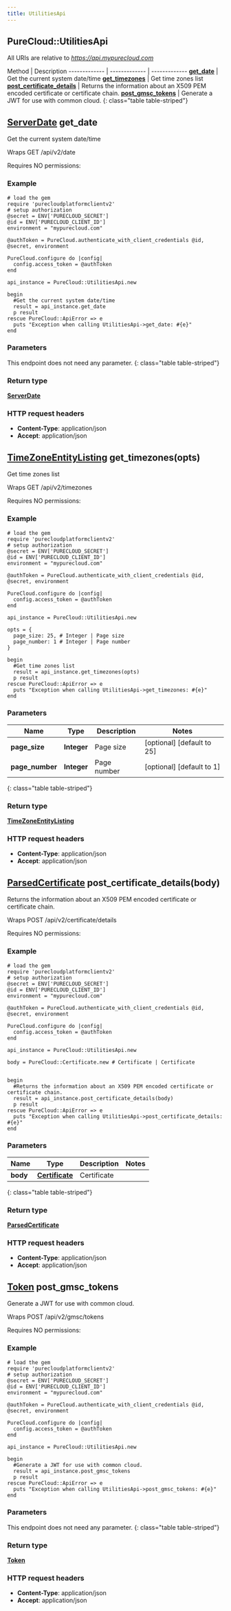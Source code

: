 ```yaml
---
title: UtilitiesApi
---
```


## PureCloud::UtilitiesApi

All URIs are relative to *https://api.mypurecloud.com*

Method | Description
------------- | ------------- | -------------
[**get_date**](UtilitiesApi.html#get_date) | Get the current system date/time
[**get_timezones**](UtilitiesApi.html#get_timezones) | Get time zones list
[**post_certificate_details**](UtilitiesApi.html#post_certificate_details) | Returns the information about an X509 PEM encoded certificate or certificate chain.
[**post_gmsc_tokens**](UtilitiesApi.html#post_gmsc_tokens) | Generate a JWT for use with common cloud.
{: class="table table-striped"}

<a name="get_date"></a>

## [**ServerDate**](ServerDate.html) get_date



Get the current system date/time



Wraps GET /api/v2/date 

Requires NO permissions: 



### Example
```{"language":"ruby"}
# load the gem
require 'purecloudplatformclientv2'
# setup authorization
@secret = ENV['PURECLOUD_SECRET']
@id = ENV['PURECLOUD_CLIENT_ID']
environment = "mypurecloud.com"

@authToken = PureCloud.authenticate_with_client_credentials @id, @secret, environment

PureCloud.configure do |config|
  config.access_token = @authToken
end

api_instance = PureCloud::UtilitiesApi.new

begin
  #Get the current system date/time
  result = api_instance.get_date
  p result
rescue PureCloud::ApiError => e
  puts "Exception when calling UtilitiesApi->get_date: #{e}"
end
```

### Parameters
This endpoint does not need any parameter.
{: class="table table-striped"}


### Return type

[**ServerDate**](ServerDate.html)

### HTTP request headers

 - **Content-Type**: application/json
 - **Accept**: application/json



<a name="get_timezones"></a>

## [**TimeZoneEntityListing**](TimeZoneEntityListing.html) get_timezones(opts)



Get time zones list



Wraps GET /api/v2/timezones 

Requires NO permissions: 



### Example
```{"language":"ruby"}
# load the gem
require 'purecloudplatformclientv2'
# setup authorization
@secret = ENV['PURECLOUD_SECRET']
@id = ENV['PURECLOUD_CLIENT_ID']
environment = "mypurecloud.com"

@authToken = PureCloud.authenticate_with_client_credentials @id, @secret, environment

PureCloud.configure do |config|
  config.access_token = @authToken
end

api_instance = PureCloud::UtilitiesApi.new

opts = { 
  page_size: 25, # Integer | Page size
  page_number: 1 # Integer | Page number
}

begin
  #Get time zones list
  result = api_instance.get_timezones(opts)
  p result
rescue PureCloud::ApiError => e
  puts "Exception when calling UtilitiesApi->get_timezones: #{e}"
end
```

### Parameters

Name | Type | Description  | Notes
------------- | ------------- | ------------- | -------------
 **page_size** | **Integer**| Page size | [optional] [default to 25] |
 **page_number** | **Integer**| Page number | [optional] [default to 1] |
{: class="table table-striped"}


### Return type

[**TimeZoneEntityListing**](TimeZoneEntityListing.html)

### HTTP request headers

 - **Content-Type**: application/json
 - **Accept**: application/json



<a name="post_certificate_details"></a>

## [**ParsedCertificate**](ParsedCertificate.html) post_certificate_details(body)



Returns the information about an X509 PEM encoded certificate or certificate chain.



Wraps POST /api/v2/certificate/details 

Requires NO permissions: 



### Example
```{"language":"ruby"}
# load the gem
require 'purecloudplatformclientv2'
# setup authorization
@secret = ENV['PURECLOUD_SECRET']
@id = ENV['PURECLOUD_CLIENT_ID']
environment = "mypurecloud.com"

@authToken = PureCloud.authenticate_with_client_credentials @id, @secret, environment

PureCloud.configure do |config|
  config.access_token = @authToken
end

api_instance = PureCloud::UtilitiesApi.new

body = PureCloud::Certificate.new # Certificate | Certificate


begin
  #Returns the information about an X509 PEM encoded certificate or certificate chain.
  result = api_instance.post_certificate_details(body)
  p result
rescue PureCloud::ApiError => e
  puts "Exception when calling UtilitiesApi->post_certificate_details: #{e}"
end
```

### Parameters

Name | Type | Description  | Notes
------------- | ------------- | ------------- | -------------
 **body** | [**Certificate**](Certificate.html)| Certificate |  |
{: class="table table-striped"}


### Return type

[**ParsedCertificate**](ParsedCertificate.html)

### HTTP request headers

 - **Content-Type**: application/json
 - **Accept**: application/json



<a name="post_gmsc_tokens"></a>

## [**Token**](Token.html) post_gmsc_tokens



Generate a JWT for use with common cloud.



Wraps POST /api/v2/gmsc/tokens 

Requires NO permissions: 



### Example
```{"language":"ruby"}
# load the gem
require 'purecloudplatformclientv2'
# setup authorization
@secret = ENV['PURECLOUD_SECRET']
@id = ENV['PURECLOUD_CLIENT_ID']
environment = "mypurecloud.com"

@authToken = PureCloud.authenticate_with_client_credentials @id, @secret, environment

PureCloud.configure do |config|
  config.access_token = @authToken
end

api_instance = PureCloud::UtilitiesApi.new

begin
  #Generate a JWT for use with common cloud.
  result = api_instance.post_gmsc_tokens
  p result
rescue PureCloud::ApiError => e
  puts "Exception when calling UtilitiesApi->post_gmsc_tokens: #{e}"
end
```

### Parameters
This endpoint does not need any parameter.
{: class="table table-striped"}


### Return type

[**Token**](Token.html)

### HTTP request headers

 - **Content-Type**: application/json
 - **Accept**: application/json



